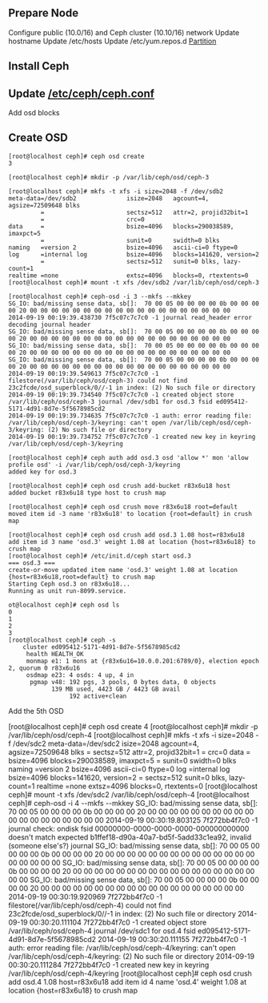 ## Prepare Node
Configure public (10.0/16) and Ceph cluster (10.10/16) network
Update hostname
Update /etc/hosts
Update /etc/yum.repos.d
[Partition](CephPartition.markdown)

## Install Ceph

## Update [/etc/ceph/ceph.conf](samples/ceph/ceph.conf)
Add osd blocks

## Create OSD
	
	[root@localhost ceph]# ceph osd create
	3
	
	[root@localhost ceph]# mkdir -p /var/lib/ceph/osd/ceph-3
	
	[root@localhost ceph]# mkfs -t xfs -i size=2048 -f /dev/sdb2
	meta-data=/dev/sdb2              isize=2048   agcount=4, agsize=72509648 blks
	         =                       sectsz=512   attr=2, projid32bit=1
	         =                       crc=0
	data     =                       bsize=4096   blocks=290038589, imaxpct=5
	         =                       sunit=0      swidth=0 blks
	naming   =version 2              bsize=4096   ascii-ci=0 ftype=0
	log      =internal log           bsize=4096   blocks=141620, version=2
	         =                       sectsz=512   sunit=0 blks, lazy-count=1
	realtime =none                   extsz=4096   blocks=0, rtextents=0
	[root@localhost ceph]# mount -t xfs /dev/sdb2 /var/lib/ceph/osd/ceph-3
	
	[root@localhost ceph]# ceph-osd -i 3 --mkfs --mkkey
	SG_IO: bad/missing sense data, sb[]:  70 00 05 00 00 00 00 0b 00 00 00 00 20 00 00 00 00 00 00 00 00 00 00 00 00 00 00 00 00 00 00 00
	2014-09-19 00:19:39.438730 7f5c07c7c7c0 -1 journal read_header error decoding journal header
	SG_IO: bad/missing sense data, sb[]:  70 00 05 00 00 00 00 0b 00 00 00 00 20 00 00 00 00 00 00 00 00 00 00 00 00 00 00 00 00 00 00 00
	SG_IO: bad/missing sense data, sb[]:  70 00 05 00 00 00 00 0b 00 00 00 00 20 00 00 00 00 00 00 00 00 00 00 00 00 00 00 00 00 00 00 00
	SG_IO: bad/missing sense data, sb[]:  70 00 05 00 00 00 00 0b 00 00 00 00 20 00 00 00 00 00 00 00 00 00 00 00 00 00 00 00 00 00 00 00
	2014-09-19 00:19:39.549613 7f5c07c7c7c0 -1 filestore(/var/lib/ceph/osd/ceph-3) could not find 23c2fcde/osd_superblock/0//-1 in index: (2) No such file or directory
	2014-09-19 00:19:39.734540 7f5c07c7c7c0 -1 created object store /var/lib/ceph/osd/ceph-3 journal /dev/sdb1 for osd.3 fsid ed095412-5171-4d91-8d7e-5f5678985cd2
	2014-09-19 00:19:39.734635 7f5c07c7c7c0 -1 auth: error reading file: /var/lib/ceph/osd/ceph-3/keyring: can't open /var/lib/ceph/osd/ceph-3/keyring: (2) No such file or directory
	2014-09-19 00:19:39.734752 7f5c07c7c7c0 -1 created new key in keyring /var/lib/ceph/osd/ceph-3/keyring

	[root@localhost ceph]# ceph auth add osd.3 osd 'allow *' mon 'allow profile osd' -i /var/lib/ceph/osd/ceph-3/keyring
	added key for osd.3
	
	[root@localhost ceph]# ceph osd crush add-bucket r83x6u18 host
	added bucket r83x6u18 type host to crush map
	
	[root@localhost ceph]# ceph osd crush move r83x6u18 root=default
	moved item id -3 name 'r83x6u18' to location {root=default} in crush map
	
	[root@localhost ceph]# ceph osd crush add osd.3 1.08 host=r83x6u18
	add item id 3 name 'osd.3' weight 1.08 at location {host=r83x6u18} to crush map
	[root@localhost ceph]# /etc/init.d/ceph start osd.3
	=== osd.3 === 
	create-or-move updated item name 'osd.3' weight 1.08 at location {host=r83x6u18,root=default} to crush map
	Starting Ceph osd.3 on r83x6u18...
	Running as unit run-8099.service.
	
	ot@localhost ceph]# ceph osd ls
	0
	1
	2
	3
	[root@localhost ceph]# ceph -s
	    cluster ed095412-5171-4d91-8d7e-5f5678985cd2
	     health HEALTH_OK
	     monmap e1: 1 mons at {r83x6u16=10.0.0.201:6789/0}, election epoch 2, quorum 0 r83x6u16
	     osdmap e23: 4 osds: 4 up, 4 in
	      pgmap v48: 192 pgs, 3 pools, 0 bytes data, 0 objects
	            139 MB used, 4423 GB / 4423 GB avail
	                 192 active+clean
	
Add the 5th OSD

[root@localhost ceph]# ceph osd create
4
[root@localhost ceph]# mkdir -p /var/lib/ceph/osd/ceph-4
[root@localhost ceph]# mkfs -t xfs -i size=2048 -f /dev/sdc2
meta-data=/dev/sdc2              isize=2048   agcount=4, agsize=72509648 blks
         =                       sectsz=512   attr=2, projid32bit=1
         =                       crc=0
data     =                       bsize=4096   blocks=290038589, imaxpct=5
         =                       sunit=0      swidth=0 blks
naming   =version 2              bsize=4096   ascii-ci=0 ftype=0
log      =internal log           bsize=4096   blocks=141620, version=2
         =                       sectsz=512   sunit=0 blks, lazy-count=1
realtime =none                   extsz=4096   blocks=0, rtextents=0
[root@localhost ceph]# mount -t xfs /dev/sdc2 /var/lib/ceph/osd/ceph-4
[root@localhost ceph]# ceph-osd -i 4 --mkfs --mkkey
SG_IO: bad/missing sense data, sb[]:  70 00 05 00 00 00 00 0b 00 00 00 00 20 00 00 00 00 00 00 00 00 00 00 00 00 00 00 00 00 00 00 00
2014-09-19 00:30:19.803125 7f272bb4f7c0 -1 journal check: ondisk fsid 00000000-0000-0000-0000-000000000000 doesn't match expected b1ffef18-d90a-40a7-bd5f-5add33c1ea92, invalid (someone else's?) journal
SG_IO: bad/missing sense data, sb[]:  70 00 05 00 00 00 00 0b 00 00 00 00 20 00 00 00 00 00 00 00 00 00 00 00 00 00 00 00 00 00 00 00
SG_IO: bad/missing sense data, sb[]:  70 00 05 00 00 00 00 0b 00 00 00 00 20 00 00 00 00 00 00 00 00 00 00 00 00 00 00 00 00 00 00 00
SG_IO: bad/missing sense data, sb[]:  70 00 05 00 00 00 00 0b 00 00 00 00 20 00 00 00 00 00 00 00 00 00 00 00 00 00 00 00 00 00 00 00
2014-09-19 00:30:19.920969 7f272bb4f7c0 -1 filestore(/var/lib/ceph/osd/ceph-4) could not find 23c2fcde/osd_superblock/0//-1 in index: (2) No such file or directory
2014-09-19 00:30:20.111104 7f272bb4f7c0 -1 created object store /var/lib/ceph/osd/ceph-4 journal /dev/sdc1 for osd.4 fsid ed095412-5171-4d91-8d7e-5f5678985cd2
2014-09-19 00:30:20.111155 7f272bb4f7c0 -1 auth: error reading file: /var/lib/ceph/osd/ceph-4/keyring: can't open /var/lib/ceph/osd/ceph-4/keyring: (2) No such file or directory
2014-09-19 00:30:20.111284 7f272bb4f7c0 -1 created new key in keyring /var/lib/ceph/osd/ceph-4/keyring
[root@localhost ceph]# ceph osd crush add osd.4 1.08 host=r83x6u18
add item id 4 name 'osd.4' weight 1.08 at location {host=r83x6u18} to crush map

